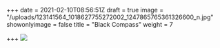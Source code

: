 +++
date = 2021-02-10T08:56:51Z
draft = true
image = "/uploads/123141564_1018627755272002_1247865765361326600_n.jpg"
showonlyimage = false
title = "Black Compass"
weight = 7

+++
![](/uploads/123141564_1018627755272002_1247865765361326600_n.jpg)